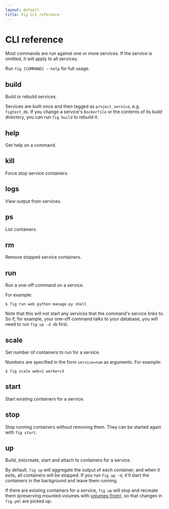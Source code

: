 ```yaml
---
layout: default
title: Fig CLI reference
---
```


CLI reference
=============

Most commands are run against one or more services. If the service is omitted, it will apply to all services.

Run `fig [COMMAND] --help` for full usage.

## build

Build or rebuild services.

Services are built once and then tagged as `project_service`, e.g. `figtest_db`. If you change a service's `Dockerfile` or the contents of its build directory, you can run `fig build` to rebuild it.

## help

Get help on a command.

## kill

Force stop service containers.

## logs

View output from services.

## ps

List containers.

## rm

Remove stopped service containers.


## run

Run a one-off command on a service.

For example:

    $ fig run web python manage.py shell

Note that this will not start any services that the command's service links to. So if, for example, your one-off command talks to your database, you will need to run `fig up -d db` first.

## scale

Set number of containers to run for a service.

Numbers are specified in the form `service=num` as arguments.
For example:

    $ fig scale web=2 worker=3

## start

Start existing containers for a service.

## stop

Stop running containers without removing them. They can be started again with `fig start`.

## up

Build, (re)create, start and attach to containers for a service.

By default, `fig up` will aggregate the output of each container, and when it exits, all containers will be stopped. If you run `fig up -d`, it'll start the containers in the background and leave them running.

If there are existing containers for a service, `fig up` will stop and recreate them (preserving mounted volumes with [volumes-from]), so that changes in `fig.yml` are picked up.

[volumes-from]: http://docs.docker.io/en/latest/use/working_with_volumes/
